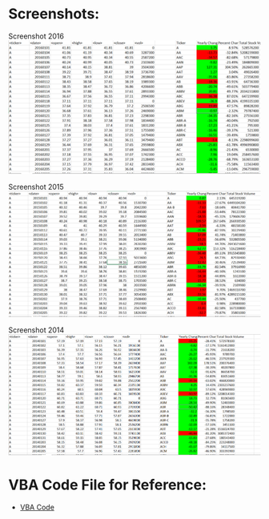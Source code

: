 # Screenshots:

Screenshot 2016
![Screenshot](https://github.com/Annguyen13/UCI_Homework_Ann/blob/master/vba-challenge/screenshot%201.png)

Screenshot 2015
![Screenshot](https://github.com/Annguyen13/UCI_Homework_Ann/blob/master/vba-challenge/screenshot%202.png)

Screenshot 2014
![Screenshot](https://github.com/Annguyen13/UCI_Homework_Ann/blob/master/vba-challenge/screenshot%203.png)

# VBA Code File for Reference:
* [VBA Code](https://github.com/Annguyen13/UCI_Homework_Ann/blob/master/vba-challenge/stockmarket.vbs)
